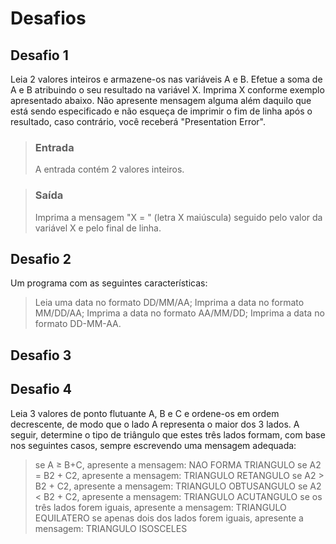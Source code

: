 # Desafios

 ## Desafio 1

Leia 2 valores inteiros e armazene-os nas variáveis A e B. Efetue a soma de A e B atribuindo o seu resultado na variável X. Imprima X conforme exemplo apresentado abaixo. Não apresente mensagem alguma além daquilo que está sendo especificado e não esqueça de imprimir o fim de linha após o resultado, caso contrário, você receberá "Presentation Error".

> ### Entrada
> A entrada contém 2 valores inteiros.

> ### Saída
> Imprima a mensagem "X = " (letra X maiúscula) seguido pelo valor da variável X e pelo final de linha.

 ## Desafio 2
 
Um programa com as seguintes características:

> Leia uma data no formato DD/MM/AA;
> Imprima a data no formato MM/DD/AA;
> Imprima a data no formato AA/MM/DD;
> Imprima a data no formato DD-MM-AA.

 ## Desafio 3

 ## Desafio 4
 
Leia 3 valores de ponto flutuante A, B e C e ordene-os em ordem decrescente, de modo que o lado A representa o maior dos 3 lados. A seguir, determine o tipo de triângulo que estes três lados formam, com base nos seguintes casos, sempre escrevendo uma mensagem adequada:

> se A ≥ B+C, apresente a mensagem: NAO FORMA TRIANGULO
> se A2 = B2 + C2, apresente a mensagem: TRIANGULO RETANGULO
> se A2 > B2 + C2, apresente a mensagem: TRIANGULO OBTUSANGULO
> se A2 < B2 + C2, apresente a mensagem: TRIANGULO ACUTANGULO
> se os três lados forem iguais, apresente a mensagem: TRIANGULO EQUILATERO
> se apenas dois dos lados forem iguais, apresente a mensagem: TRIANGULO ISOSCELES
